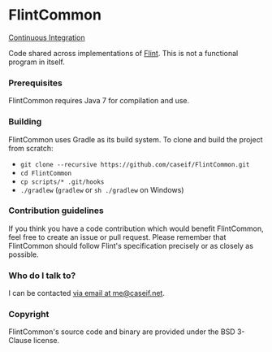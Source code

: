# FlintCommon

[Continuous Integration](http://ci.caseif.net/job/FlintCommon/)

Code shared across implementations of [Flint](https://github.com/caseif/Flint). This is not a functional program in
itself.

### Prerequisites

FlintCommon requires Java 7 for compilation and use.

### Building

FlintCommon uses Gradle as its build system. To clone and build the project from scratch:

- `git clone --recursive https://github.com/caseif/FlintCommon.git`
- `cd FlintCommon`
- `cp scripts/* .git/hooks`
- `./gradlew` (`gradlew` or `sh ./gradlew` on Windows)

### Contribution guidelines ###

If you think you have a code contribution which would benefit FlintCommon, feel free to create an issue or pull request.
Please remember that FlintCommon should follow Flint's specification precisely or as closely as possible.

### Who do I talk to? ###

I can be contacted [via email at me@caseif.net](mailto:me@caseif.net).

### Copyright ###

FlintCommon's source code and binary are provided under the BSD 3-Clause license.
